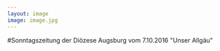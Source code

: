 ```yaml
---
layout: image
image: image.jpg
---
```


\#Sonntagszeitung der Diözese Augsburg vom 7.10.2016 "Unser Allgäu"
